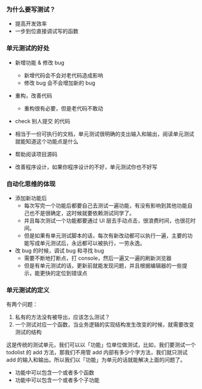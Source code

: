 ### 为什么要写测试？

- 提高开发效率
- 一步到位直接调试写的函数

### 单元测试的好处

- 新增功能 & 修改 bug
  - 新增代码会不会对老代码造成影响
  - 修改 bug 会不会增加新的 bug
- 重构，改善代码
  - 重构很有必要，但是老代码不敢动
- check 别人提交 的代码

- 相当于一份可执行的文档，单元测试很明确的支出输入和输出，阅读单元测试就能知道这个功能点是什么
- 帮助阅读项目源码
- 改善程序设计，如果你程序设计的不好，单元测试你也不好写

### 自动化思维的体现

- 添加新功能后
  - 每次写完一个功能后都要自己去测试一遍功能，有没有影响到其他功能自己也不是很确定，这时候就要依赖测试同学了。
  - 并且每次测试一个功能都要通过 UI 层去手动点击，很浪费时间，也很花时间。
  - 但是如果有单元测试脚本的话，每次有新改动都可以执行一遍，主要的功能写成单元测试后，永远都可以被执行，一劳永逸。
- 改 bug 的时候，调试 bug 和寻找 bug
  - 需要不断地打断点，打 console，然后一遍又一遍的刷新浏览器
  - 但是有单元测试的话，更新前就能发现问题，并且根据编辑器的一些提示，能更快的定位到错误点

### 单元测试的定义

有两个问题：

1. 私有的方法没有被导出，应该怎么测试？
2. 一个测试对应一个函数，当业务逻辑的实现结构发生改变的时候，就需要改变测试的结构

这是传统的测试单元，我们可以以「功能」位单位做测试，比如，我们要测试一个 todolist 的 add 方法，那我们不用管 add 内部有多少个字方法，我们就只测试 add 的输入和输出。所以我们以「功能」为单元的话就能解决上面的问题了。

- 功能中可以包含一个或者多个函数
- 功能中可以包含一个或者多个子功能
